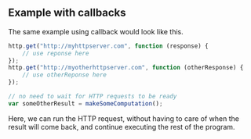 ## Example with callbacks

The same example using callback would look like this.

```javascript
http.get("http://myhttpserver.com", function (response) {
    // use reponse here
});
http.get("http://myotherhttpserver.com", function (otherResponse) {
    // use otherReponse here
});

// no need to wait for HTTP requests to be ready
var someOtherResult = makeSomeComputation();
```

Here, we can run the HTTP request, without having to care
of when the result will come back, and continue executing the
rest of the program.

